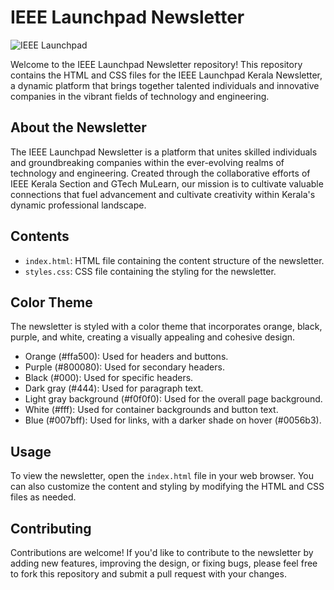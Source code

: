 
# IEEE Launchpad Newsletter

![IEEE Launchpad](https://launchpadkerala.org/assets/img/launchpadkerala.svg)

Welcome to the IEEE Launchpad Newsletter repository! This repository contains the HTML and CSS files for the IEEE Launchpad Kerala Newsletter, a dynamic platform that brings together talented individuals and innovative companies in the vibrant fields of technology and engineering.

## About the Newsletter

The IEEE Launchpad Newsletter is a platform that unites skilled individuals and groundbreaking companies within the ever-evolving realms of technology and engineering. Created through the collaborative efforts of IEEE Kerala Section and GTech MuLearn, our mission is to cultivate valuable connections that fuel advancement and cultivate creativity within Kerala's dynamic professional landscape.

## Contents

- `index.html`: HTML file containing the content structure of the newsletter.
- `styles.css`: CSS file containing the styling for the newsletter.

## Color Theme

The newsletter is styled with a color theme that incorporates orange, black, purple, and white, creating a visually appealing and cohesive design.

- Orange (#ffa500): Used for headers and buttons.
- Purple (#800080): Used for secondary headers.
- Black (#000): Used for specific headers.
- Dark gray (#444): Used for paragraph text.
- Light gray background (#f0f0f0): Used for the overall page background.
- White (#fff): Used for container backgrounds and button text.
- Blue (#007bff): Used for links, with a darker shade on hover (#0056b3).

## Usage

To view the newsletter, open the `index.html` file in your web browser. You can also customize the content and styling by modifying the HTML and CSS files as needed.

## Contributing

Contributions are welcome! If you'd like to contribute to the newsletter by adding new features, improving the design, or fixing bugs, please feel free to fork this repository and submit a pull request with your changes.
